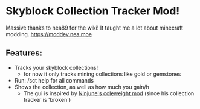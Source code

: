# Skyblock Collection Tracker Mod!
Massive thanks to nea89 for the wiki! It taught me a lot about minecraft modding.
https://moddev.nea.moe

## Features: 
- Tracks your skyblock collections!
  - for now it only tracks mining collections like gold or gemstones
- Run: /sct help for all commands
- Shows the collection, as well as how much you gain/h
  - The gui is inspired by [Ninjune's coleweight mod](https://www.chattriggers.com/modules/v/Coleweight) (since his collection tracker is 'broken')
  

